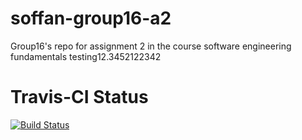 # soffan-group16-a2
Group16's repo for assignment 2 in the course software engineering fundamentals
testing12.3452122342
# Travis-CI Status
[![Build Status](https://travis-ci.com/m4reko/soffan-group16-a2.svg?branch=main)](https://travis-ci.com/m4reko/soffan-group16-a2)
